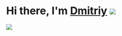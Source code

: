# Hi there, I'm [Dmitriy](https://vk.com/dimitriyfuckofficial) ![](https://github.com/blackcater/blackcater/raw/main/images/Hi.gif) 
![](https://komarev.com/ghpvc/?username=your-github-username)


